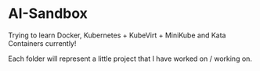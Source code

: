 # AI-Sandbox
Trying to learn Docker, Kubernetes + KubeVirt + MiniKube and Kata Containers currently!

Each folder will represent a little project that I have worked on / working on.